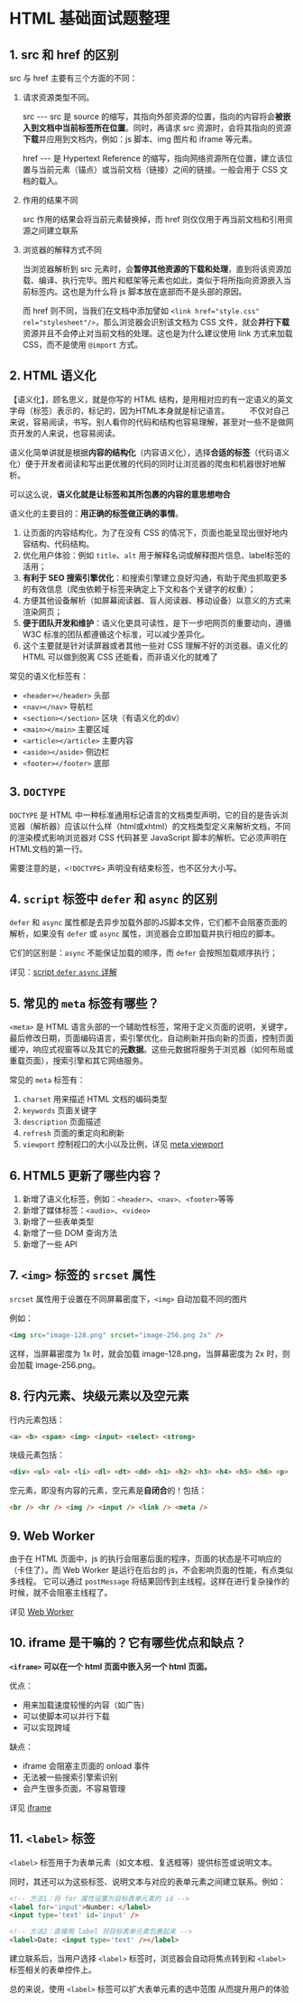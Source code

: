 # HTML 基础面试题整理

## 1. src 和 href 的区别

src 与 href 主要有三个方面的不同：

1. 请求资源类型不同。

   src --- src 是 source 的缩写，其指向外部资源的位置，指向的内容将会**被嵌入到文档中当前标签所在位置**。同时，再请求 src 资源时，会将其指向的资源**下载**并应用到文档内，例如：js 脚本、img 图片和 iframe 等元素。

   href --- 是 Hypertext Reference 的缩写，指向网络资源所在位置，建立该位置与当前元素（锚点）或当前文档（链接）之间的链接。一般会用于 CSS 文档的载入。

2. 作用的结果不同

   src 作用的结果会将当前元素替换掉，而 href 则仅仅用于再当前文档和引用资源之间建立联系

3. 浏览器的解释方式不同

   当浏览器解析到 src 元素时，会**暂停其他资源的下载和处理**，直到将该资源加载、编译、执行完毕。图片和框架等元素也如此，类似于将所指向资源嵌入当前标签内。这也是为什么将 js 脚本放在底部而不是头部的原因。

   而 href 则不同，当我们在文档中添加譬如 `<link href="style.css" rel="stylesheet"/>`，那么浏览器会识别该文档为 CSS 文件，就会**并行下载**资源并且不会停止对当前文档的处理。这也是为什么建议使用 link 方式来加载 CSS，而不是使用 `@import` 方式。

## 2. HTML 语义化

【语义化】，顾名思义，就是你写的 HTML 结构，是用相对应的有一定语义的英文字母（标签）表示的，标记的，因为HTML本身就是标记语言。
　　
不仅对自己来说，容易阅读，书写。别人看你的代码和结构也容易理解，甚至对一些不是做网页开发的人来说，也容易阅读。

语义化简单讲就是根据**内容的结构化**（内容语义化），选择**合适的标签**（代码语义化）便于开发者阅读和写出更优雅的代码的同时让浏览器的爬虫和机器很好地解析。

可以这么说，**语义化就是让标签和其所包裹的内容的意思想吻合**

语义化的主要目的：**用正确的标签做正确的事情**。

1. 让页面的内容结构化，为了在没有 CSS 的情况下，页面也能呈现出很好地内容结构、代码结构。
2. 优化用户体验：例如 `title`、`alt` 用于解释名词或解释图片信息、label标签的活用；
3. **有利于 SEO 搜索引擎优化**：和搜索引擎建立良好沟通，有助于爬虫抓取更多的有效信息（爬虫依赖于标签来确定上下文和各个关键字的权重）；
4. 方便其他设备解析（如屏幕阅读器、盲人阅读器、移动设备）以意义的方式来渲染网页；
5. **便于团队开发和维护**：语义化更具可读性，是下一步吧网页的重要动向，遵循 W3C 标准的团队都遵循这个标准，可以减少差异化。
6. 这个主要就是针对读屏器或者其他一些对 CSS 理解不好的浏览器。语义化的 HTML 可以做到脱离 CSS 还能看，而非语义化的就难了

常见的语义化标签有：

* `<header></header>` 头部
* `<nav></nav>` 导航栏
* `<section></section>` 区块（有语义化的div）
* `<main></main>` 主要区域
* `<article></article>` 主要内容
* `<aside></aside>` 侧边栏
* `<footer></footer>` 底部

## 3. `DOCTYPE`

`DOCTYPE` 是 HTML 中⼀种标准通⽤标记语⾔的⽂档类型声明，它的⽬的是告诉浏览器（解析器）应该以什么样（html或xhtml）的⽂档类型定义来解析⽂档，不同的渲染模式影响浏览器对 CSS 代码甚⾄ JavaScript 脚本的解析。它必须声明在HTML⽂档的第⼀⾏。

需要注意的是，`<!DOCTYPE>` 声明没有结束标签，也不区分大小写。

## 4. `script` 标签中 `defer` 和 `async` 的区别

`defer` 和 `async` 属性都是去异步加载外部的JS脚本⽂件，它们都不会阻塞⻚⾯的解析，如果没有 `defer` 或 `async` 属性，浏览器会⽴即加载并执⾏相应的脚本。

它们的区别是：`async` 不能保证加载的顺序，⽽ `defer` 会按照加载顺序执⾏；

详见：[script `defer` `async` 详解](../script%20标签%20defer%20async%20属性详解.md)

## 5. 常见的 `meta` 标签有哪些？

`<meta>` 是 HTML 语言头部的一个辅助性标签，常用于定义页面的说明，关键字，最后修改日期，页面编码语言，索引擎优化，自动刷新并指向新的页面，控制页面缓冲，响应式视窗等以及其它的**元数据**。这些元数据将服务于浏览器（如何布局或重载页面），搜索引擎和其它网络服务。

常见的 `meta` 标签有：

1. `charset` 用来描述 HTML 文档的编码类型
2. `keywords` 页面关键字
3. `description` 页面描述
4. `refresh` 页面的重定向和刷新
5. `viewport` 控制视口的大小以及比例，详见 [meta viewport](../meta%20viewport.md)

## 6. HTML5 更新了哪些内容？

1. 新增了语义化标签，例如：`<header>`、`<nav>`、`<footer>`等等
2. 新增了媒体标签：`<audio>`、`<video>`
3. 新增了一些表单类型
4. 新增了一些 DOM 查询方法
5. 新增了一些 API

## 7. `<img>` 标签的 `srcset` 属性

`srcset` 属性用于设置在不同屏幕密度下，`<img>` 自动加载不同的图片

例如：

```html
<img src="image-128.png" srcset="image-256.png 2x" />
```

这样，当屏幕密度为 1x 时，就会加载 image-128.png，当屏幕密度为 2x 时，则会加载 image-256.png。

## 8. 行内元素、块级元素以及空元素

行内元素包括：

```html
<a> <b> <span> <img> <input> <select> <strong>
```

块级元素包括：

```html
<div> <ul> <ol> <li> <dl> <dt> <dd> <h1> <h2> <h3> <h4> <h5> <h6> <p>
```

空元素，即没有内容的元素，空元素是**自闭合**的！包括：

```html
<br /> <hr /> <img /> <input /> <link /> <meta />
```

## 9. Web Worker

由于在 HTML ⻚⾯中，js 的执⾏会阻塞后⾯的程序，⻚⾯的状态是不可响应的（卡住了）。⽽ Web Worker 是运⾏在后台的 js，不会影响⻚⾯的性能，有点类似多线程。 它可以通过 `postMessage` 将结果回传到主线程。这样在进⾏复杂操作的时候，就不会阻塞主线程了。

详见 [Web Worker](../Web%20Worker.md)

## 10. iframe 是干嘛的？它有哪些优点和缺点？

**`<iframe>` 可以在⼀个 html ⻚⾯中嵌⼊另⼀个 html ⻚⾯。**

优点：

* ⽤来加载速度较慢的内容（如⼴告）
* 可以使脚本可以并⾏下载
* 可以实现跨域

缺点：

* iframe 会阻塞主⻚⾯的 onload 事件
* ⽆法被⼀些搜索引擎索识别
* 会产⽣很多⻚⾯，不容易管理

详见 [iframe](../iframe/iframe.md)

## 11. `<label>` 标签

`<label>` 标签用于为表单元素（如文本框、复选框等）提供标签或说明文本。

同时，其还可以为这些标签、说明文本与对应的表单元素之间建立联系。例如：

```html
<!-- 方法1：将 for 属性设置为目标表单元素的 id -->
<label for='input'>Number: </label>
<input type='text' id='input' />

<!-- 方法2：直接用 label 将目标表单元素包裹起来 -->
<label>Date: <input type='text' /></label>
```

建立联系后，当⽤户选择 `<label>` 标签时，浏览器会⾃动将焦点转到和 `<label>` 标签相关的表单控件上。

总的来说，使用 `<label>` 标签可以扩大表单元素的选中范围 从而提升用户的体验
